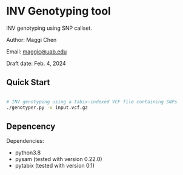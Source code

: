 # INV Genotyping tool

INV genotyping using SNP callset.

Author: Maggi Chen

Email: maggic@uab.edu

Draft date: Feb. 4, 2024

## Quick Start
```sh

# INV genotyping using a tabix-indexed VCF file containing SNPs
./genotyper.py -v input.vcf.gz 


```

## Depencency

Dependencies:

* python3.8
* pysam  (tested with version 0.22.0)
* pytabix  (tested with version 0.1)

